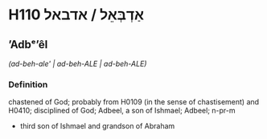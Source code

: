 # H110 אַדְבְּאֵל / אדבאל

## ʼAdbᵉʼêl

_(ad-beh-ale' | ad-beh-ALE | ad-beh-ALE)_

### Definition

chastened of God; probably from H0109 (in the sense of chastisement) and H0410; disciplined of God; Adbeel, a son of Ishmael; Adbeel; n-pr-m

- third son of Ishmael and grandson of Abraham
